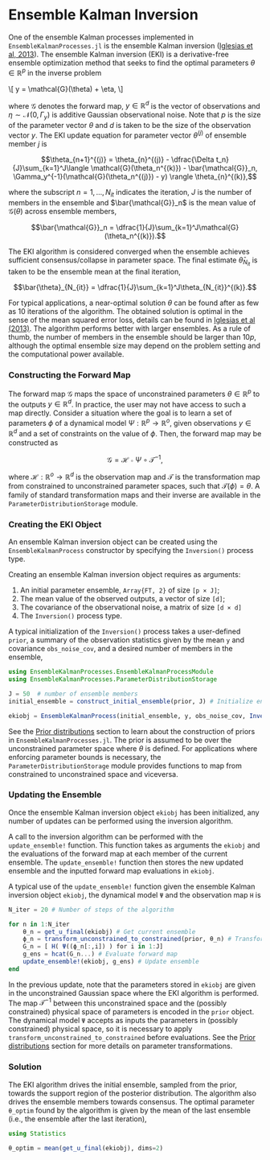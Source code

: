 # Ensemble Kalman Inversion

One of the ensemble Kalman processes implemented in `EnsembleKalmanProcesses.jl` is the ensemble Kalman inversion ([Iglesias et al, 2013](http://dx.doi.org/10.1088/0266-5611/29/4/045001)). The ensemble Kalman inversion (EKI) is a derivative-free ensemble optimization method that seeks to find the optimal parameters $\theta \in \mathbb{R}^p$ in the inverse problem

\\[ y = \mathcal{G}(\theta) + \eta, \\]

where $\mathcal{G}$ denotes the forward map, $y \in \mathbb{R}^d$ is the vector of observations and $\eta \sim \mathcal{N}(0, \Gamma_y)$ is additive Gaussian observational noise. Note that $p$ is the size of the parameter vector $\theta$ and $d$ is taken to be the size of the observation vector $y$. The EKI update equation for parameter vector $\theta^{(j)}$ of ensemble member $j$ is

```math
\theta_{n+1}^{(j)} = \theta_{n}^{(j)} - \dfrac{\Delta t_n}{J}\sum_{k=1}^J\langle \mathcal{G}(\theta_n^{(k)}) - \bar{\mathcal{G}}_n, \Gamma_y^{-1}(\mathcal{G}(\theta_n^{(j)}) - y) \rangle \theta_{n}^{(k)},
```

where the subscript $n=1, \dots, N_{it}$ indicates the iteration, $J$ is the number of members in the ensemble and $\bar{\mathcal{G}}_n$ is the mean value of $\mathcal{G}(\theta)$ across ensemble members,

```math
\bar{\mathcal{G}}_n = \dfrac{1}{J}\sum_{k=1}^J\mathcal{G}(\theta_n^{(k)}).
```

The EKI algorithm is considered converged when the ensemble achieves sufficient consensus/collapse in parameter space. The final estimate $\bar{\theta}_{N_{it}}$ is taken to be the ensemble mean at the final iteration,

```math
\bar{\theta}_{N_{it}} = \dfrac{1}{J}\sum_{k=1}^J\theta_{N_{it}}^{(k)}.
```

For typical applications, a near-optimal solution $\theta$ can be found after as few as 10 iterations of the algorithm. The obtained solution is optimal in the sense of the mean squared error loss, details can be found in [Iglesias et al (2013)](http://dx.doi.org/10.1088/0266-5611/29/4/045001). The algorithm performs better with larger ensembles. As a rule of thumb, the number of members in the ensemble should be larger than $10p$, although the optimal ensemble size may depend on the problem setting and the computational power available.

### Constructing the Forward Map

The forward map $\mathcal{G}$ maps the space of unconstrained parameters $\theta \in \mathbb{R}^p$ to the outputs $y\in \mathbb{R}^d$. In practice, the user may not have access to such a map directly. Consider a situation where the goal is to learn a set of parameters $\phi$ of a dynamical model $\Psi:\mathbb{R}^p \rightarrow \mathbb{R}^o$, given observations $y \in \mathbb{R}^d$ and a set of constraints on the value of $\phi$. Then, the forward map may be constructed as

```math
\mathcal{G} = \mathcal{H} \circ \Psi \circ \mathcal{T}^{-1},
```
where $\mathcal{H}:\mathbb{R}^o \rightarrow \mathbb{R}^d$ is the observation map and $\mathcal{T}$ is the transformation map from constrained to unconstrained parameter spaces, such that $\mathcal{T}(\phi)=\theta$. A family of standard transformation maps and their inverse are available in the `ParameterDistributionStorage` module.

### Creating the EKI Object

An ensemble Kalman inversion object can be created using the `EnsembleKalmanProcess` constructor by specifying the `Inversion()` process type.

Creating an ensemble Kalman inversion object requires as arguments:
 1. An initial parameter ensemble, `Array{FT, 2}` of size `[p × J]`;
 2. The mean value of the observed outputs, a vector of size `[d]`;
 3. The covariance of the observational noise, a matrix of size `[d × d]`
 4. The `Inversion()` process type.

A typical initialization of the `Inversion()` process takes a user-defined `prior`, a summary of the observation statistics given by the mean `y` and covariance `obs_noise_cov`, and a desired number of members in the ensemble,
```julia
using EnsembleKalmanProcesses.EnsembleKalmanProcessModule
using EnsembleKalmanProcesses.ParameterDistributionStorage

J = 50  # number of ensemble members
initial_ensemble = construct_initial_ensemble(prior, J) # Initialize ensemble from prior

ekiobj = EnsembleKalmanProcess(initial_ensemble, y, obs_noise_cov, Inversion())
```

See the [Prior distributions](https://clima.github.io/EnsembleKalmanProcesses.jl/previews/PR21/parameter_distributions/) section to learn about the construction of priors in `EnsembleKalmanProcesses.jl`. The prior is assumed to be over the unconstrained parameter space where $\theta$ is defined. For applications where enforcing parameter bounds is necessary, the `ParameterDistributionStorage` module provides functions to map from constrained to unconstrained space and viceversa. 

### Updating the Ensemble

Once the ensemble Kalman inversion object `ekiobj` has been initialized, any number of updates can be performed using the inversion algorithm.

A call to the inversion algorithm can be performed with the `update_ensemble!` function. This function takes as arguments the `ekiobj` and the evaluations of the forward map at each member of the current ensemble. The `update_ensemble!` function then stores the new updated ensemble and the inputted forward map evaluations in `ekiobj`. 

A typical use of the `update_ensemble!` function given the ensemble Kalman inversion object `ekiobj`, the dynamical model `Ψ` and the observation map `H` is
```julia
N_iter = 20 # Number of steps of the algorithm

for n in 1:N_iter
    θ_n = get_u_final(ekiobj) # Get current ensemble
    ϕ_n = transform_unconstrained_to_constrained(prior, θ_n) # Transform parameters to physical/constrained space
    G_n = [ H( Ψ((ϕ_n[:,i]) ) for i in 1:J]
    g_ens = hcat(G_n...) # Evaluate forward map
    update_ensemble!(ekiobj, g_ens) # Update ensemble
end
```

In the previous update, note that the parameters stored in `ekiobj` are given in the unconstrained Gaussian space where the EKI algorithm is performed. The map $\mathcal{T}^{-1}$ between this unconstrained space and the (possibly constrained) physical space of parameters is encoded in the `prior` object. The dynamical model `Ψ` accepts as inputs the parameters in (possibly constrained) physical space, so it is necessary to apply `transform_unconstrained_to_constrained` before evaluations. See the [Prior distributions](../parameter_distributions/) section for more details on parameter transformations.

### Solution

The EKI algorithm drives the initial ensemble, sampled from the prior, towards the support region of the posterior distribution. The algorithm also drives the ensemble members towards consensus. The optimal parameter `θ_optim` found by the algorithm is given by the mean of the last ensemble (i.e., the ensemble after the last iteration),

```julia
using Statistics

θ_optim = mean(get_u_final(ekiobj), dims=2)
```

